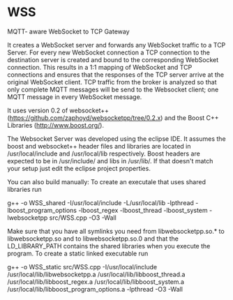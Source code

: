 WSS
===

MQTT- aware WebSocket to TCP Gateway

It creates a WebSocket server and forwards any WebSocket traffic to a TCP Server.
For every new WebSocket connection a TCP connection to the destination server is created and bound to the corresponding WebSocket connection.
This results in a 1:1 mapping of WebSocket and TCP connections and ensures that the responses of the TCP server arrive at the original WebSocket client.
TCP traffic from the broker is analyzed so that only complete MQTT messages will be send to the Websocket client; one MQTT message in every WebSocket message. 

It uses version 0.2 of websocket++ (https://github.com/zaphoyd/websocketpp/tree/0.2.x) and the Boost C++ Libraries (http://www.boost.org/).

The Websocket Server was developed using the eclipse IDE.
It assumes the boost and websocket++ header files and libraries are located in /usr/local/include and /usr/local/lib respectively. Boost headers are expected to be in /usr/include/ and libs in /usr/lib/. If that doesn't match your setup just edit the eclipse project properties.

You can also build manually:
To create an executale that uses shared libraries run

g++ -o WSS_shared -I/usr/local/include -L/usr/local/lib -lpthread -lboost_program_options -lboost_regex -lboost_thread -lboost_system -lwebsocketpp  src/WSS.cpp -O3 -Wall

Make sure that you have all symlinks you need from libwebsocketpp.so.* to libwebsocketpp.so and to libwebsocketpp.so.0 and that the LD_LIBRARY_PATH contains the shared libraries when you execute the program.
To create a static linked executable run

g++ -o WSS_static src/WSS.cpp -I/usr/local/include  /usr/local/lib/libwebsocketpp.a /usr/local/lib/libboost_thread.a /usr/local/lib/libboost_regex.a /usr/local/lib/libboost_system.a /usr/local/lib/libboost_program_options.a -lpthread -O3 -Wall

